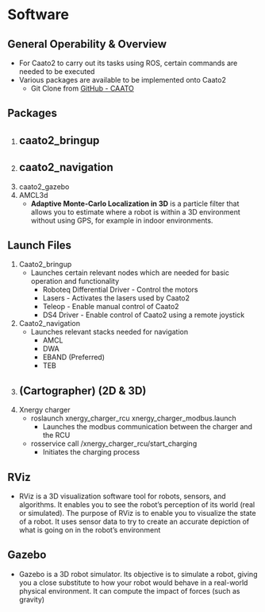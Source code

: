 # Software

## General Operability & Overview

- For Caato2 to carry out its tasks using ROS, certain commands are needed to be executed
- Various packages are available to be implemented onto Caato2
    - Git Clone from [GitHub - CAATO](https://github.com/TRL-RMF/caato2)
        

## Packages

1. caato2_bringup
    - 
2. caato2_navigation
    - 
3. caato2_gazebo
4. AMCL3d
    - **Adaptive Monte-Carlo Localization in 3D** is a particle filter that allows you to estimate where a robot is within a 3D environment without using GPS, for example in indoor environments.

## Launch Files

1. Caato2_bringup
    - Launches certain relevant nodes which are needed for basic operation and functionality
        - Roboteq Differential Driver - Control the motors
        - Lasers - Activates the lasers used by Caato2
        - Teleop - Enable manual control of Caato2
        - DS4 Driver - Enable control of Caato2 using a remote joystick
2. Caato2_navigation
    - Launches relevant stacks needed for navigation
        - AMCL
        - DWA
        - EBAND (Preferred)
        - TEB
3. (Cartographer) (2D & 3D)
    - 
4. Xnergy charger
    - roslaunch xnergy_charger_rcu xnergy_charger_modbus.launch
        - Launches the modbus communication between the charger and the RCU
    - rosservice call /xnergy_charger_rcu/start_charging
        - Initiates the charging process

## RViz

- RViz is a 3D visualization software tool for robots, sensors, and algorithms. It enables you to see the robot’s perception of its world (real or simulated). The purpose of RViz is to enable you to visualize the state of a robot. It uses sensor data to try to create an accurate depiction of what is going on in the robot’s environment

## Gazebo

- Gazebo is a 3D robot simulator. Its objective is to simulate a robot, giving you a close substitute to how your robot would behave in a real-world physical environment. It can compute the impact of forces (such as gravity)